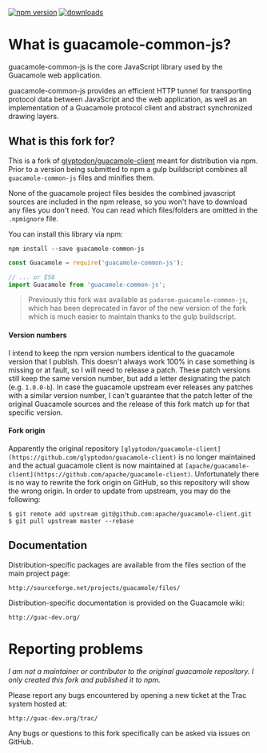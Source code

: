 [![npm version](https://img.shields.io/npm/v/guacamole-common-js.svg)](https://www.npmjs.com/package/guacamole-common-js) [![downloads](https://img.shields.io/npm/dt/guacamole-common-js.svg)](https://www.npmjs.com/package/guacamole-common-js)

# What is guacamole-common-js?

guacamole-common-js is the core JavaScript library used by the Guacamole web
application.

guacamole-common-js provides an efficient HTTP tunnel for transporting
protocol data between JavaScript and the web application, as well as an
implementation of a Guacamole protocol client and abstract synchronized
drawing layers.

## What is this fork for?

This is a fork of [glyptodon/guacamole-client](https://github.com/glyptodon/guacamole-client)
meant for distribution via npm. Prior to a version being submitted to npm a gulp buildscript
combines all `guacamole-common-js` files and minifies them.

None of the guacamole project files besides the combined javascript sources are included in
the npm release, so you won't have to download any files you don't need. You can read which
files/folders are omitted in the `.npmignore` file.

You can install this library via npm:

```
npm install --save guacamole-common-js
```

```js
const Guacamole = require('guacamole-common-js');

// ... or ES6
import Guacamole from 'guacamole-common-js';
```

> Previously this fork was available as `padarom-guacamole-common-js`, which has been deprecated
in favor of the new version of the fork which is much easier to maintain thanks to the gulp buildscript.

#### Version numbers
I intend to keep the npm version numbers identical to the guacamole version that I publish. This doesn't always work 100% in case something is missing or at fault, so I will need to release a patch. These patch versions still keep the same version number, but add a letter designating the patch (e.g. `1.0.0-b`). In case the guacamole upstream ever releases any patches with a similar version number, I can't guarantee that the patch letter of the original Guacamole sources and the release of this fork match up for that specific version.

#### Fork origin
Apparently the original repository `[glyptodon/guacamole-client](https://github.com/glyptodon/guacamole-client)` is no longer maintained and the actual guacamole client is now maintained at `[apache/guacamole-client](https://github.com/apache/guacamole-client)`. Unfortunately there is no way to rewrite the fork origin on GitHub, so this repository will show the wrong origin. In order to update from upstream, you may do the following:

```
$ git remote add upstream git@github.com:apache/guacamole-client.git
$ git pull upstream master --rebase
```

## Documentation
Distribution-specific packages are available from the files section of the main
project page:

    http://sourceforge.net/projects/guacamole/files/

Distribution-specific documentation is provided on the Guacamole wiki:

    http://guac-dev.org/

# Reporting problems

_I am not a maintainer or contributor to the original guacamole repository. I only created this fork and published it to npm._

Please report any bugs encountered by opening a new ticket at the Trac system hosted at:

    http://guac-dev.org/trac/

Any bugs or questions to this fork specifically can be asked via issues on GitHub.
